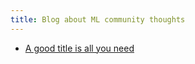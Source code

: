 ```yaml
---
title: Blog about ML community thoughts
---
```


- [A good title is all you need](posts/good_title/)
